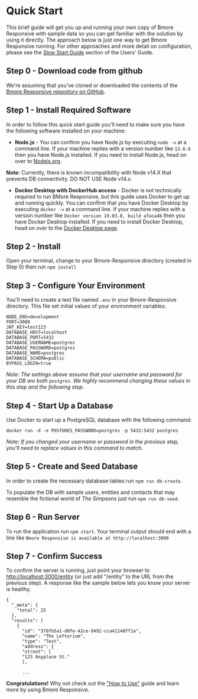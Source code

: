 # Quick Start

This brief guide will get you up and running your own copy of Bmore Responsive with sample data so you can get familiar with the solution by using it directly. The approach below is just one way to get Bmore Responsive running.  For other approaches and more detail on configuration, please see the [Slow Start Guide](SlowStart.md) section of the Users' Guide.


## Step 0 - Download code from github
We're assuming that you've cloned or downloaded the contents of the [Bmore Responsive repository on GitHub](https://github.com/CodeForBaltimore/Bmore-Responsive).

## Step 1 - Install Required Software
In order to follow this quick start guide you'll need to make sure you have the following software installed on your machine:

- **Node.js** - You can confirm you have Node.js by executing `node -v` at a command line.  If your machine replies with a version number like `13.8.0` then you have Node.js installed.  If you need to install Node.js, head on over to [Nodejs.org](https://nodejs.org/). 

**Note:** Currently, there is known incompatibility with Node v14.X that prevents DB connectivity. DO NOT USE Node v14.x.

- **Docker Desktop with DockerHub access** - Docker is not technically required to run BMore Responsive, but this guide uses Docker to get up and running quickly. You can confirm that you have Docker Desktop by executing `docker -v` at a command line.  If your machine replies with a version number like `Docker version 19.03.8, build afaca4b` then you have Docker Desktop installed. If you need to install Docker Desktop, head on over to the [Docker Desktop page](https://www.docker.com/products/docker-desktop).

## Step 2 - Install

Open your terminal, change to your Bmore-Responsive directory (created in Step 0) then run `npm install`

## Step 3 - Configure Your Environment

You'll need to create a text file named `.env` in your Bmore-Responsive directory.  This file set initial values of your environment variables.

```
NODE_ENV=development
PORT=3000
JWT_KEY=test123
DATABASE_HOST=localhost
DATABASE_PORT=5432
DATABASE_USERNAME=postgres
DATABASE_PASSWORD=postgres
DATABASE_NAME=postgres
DATABASE_SCHEMA=public
BYPASS_LOGIN=true
```

*Note: The settings above assume that your username and password for your DB are both `postgres`.*  _We highly recommend_ *changing these values in this step and the following step.*

## Step 4 - Start Up a Database

Use Docker to start up a PostgreSQL database with the following command:
```
docker run -d -e POSTGRES_PASSWORD=postgres -p 5432:5432 postgres
```
*Note: If you changed your username or password in the previous step, you'll need to replace values in this command to match.*

## Step 5 - Create and Seed Database

In order to create the necessary database tables run `npm run db-create`.

To populate the DB with sample users, entities and contacts that may resemble the fictional world of *The Simpsons* just run `npm run db-seed`.

## Step 6 - Run Server

To run the application run `npm start`.  Your terminal output should end with a line like `Bmore Responsive is available at http://localhost:3000`

## Step 7 - Confirm Success

To confirm the server is running, just point your browser to [http://localhost:3000/entity](http://localhost:3000/entity) (or just add "/entity" to the URL from the previous step).  A response like the sample below lets you know your server is healthy.

```
{
  "_meta": {
    "total": 25
  },
  "results": [
    {
      "id": "376fb5a1-d8fe-42ce-9492-cca41148ff1a",
      "name": "The Leftorium",
      "type": "Test",
      "address": {
      "street": [
      "123 Anyplace St."
      ],     

      ...
```

**Congratulations!** Why not check out the ["How to Use"](HowToUse.md) guide and learn more by using Bmore Responsive.
